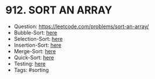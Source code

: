 # 912. SORT AN ARRAY

* Question: https://leetcode.com/problems/sort-an-array/ 
* Bubble-Sort: [here](BubbleSort.java)
* Selection-Sort: [here](SelectionSort.java)
* Insertion-Sort: [here](InsertionSort.java)
* Merge-Sort: [here](MergeSort.java)
* Quick-Sort: [here](QuickSort.java)
* Testing: [here](SolutionTest.java) 
* Tags: #sorting
